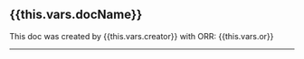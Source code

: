 ## {{this.vars.docName}}

This doc was created by {{this.vars.creator}} with ORR: {{this.vars.or}}

------ 